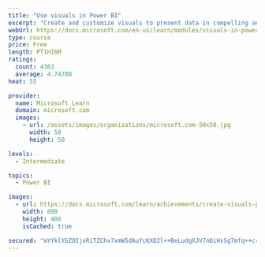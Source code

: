 ```yaml
---
title: "Use visuals in Power BI"
excerpt: "Create and customize visuals to present data in compelling and insightful ways."
webUrl: https://docs.microsoft.com/en-us/learn/modules/visuals-in-power-bi/
type: course
price: Free
length: PT1H16M
ratings:
  count: 4363
  average: 4.74788
heat: 55

provider:
  name: Microsoft Learn
  domain: microsoft.com
  images:
    - url: /assets/images/organizations/microsoft.com-50x50.jpg
      width: 50
      height: 50

levels:
  - Intermediate

topics:
  - Power BI

images:
  - url: https://docs.microsoft.com/learn/achievements/create-visuals-power-bi-desktop-social.png
    width: 800
    height: 400
    isCached: true

secured: "mYYklYGZOIjxRiTZChv7xmW5dAuYcKXQ2l++BeLudgXJV7nDiHsSg7mfq++cr0e8m12cM9zj3L/nSnVzznaTarQ7g6jBS4WbEh0NEBG7o/UiunfuO37fZqQ22+HyVloxVFuY3KoEUnbU+8gVuX1rZkGOz4iyZH1+LPS43N+4TyQbU/7zPmvsIBuvB8Eddsnfz2O4H4p/WF/Ty/KBWFCUqOxbV62E5CYnVP1M8hAQpDfDa7IakRazqlAndnl7E0e53s6TEAgmdZ1HBI1iJtInmJPc7vdU0gQIgaD6lGw1ixVvzR3a4Bpm+oatXiF5PfC9MMZRdPznjhlaOVKhiIeUEezHUwGTt9DZ6DhOr9eIdmiFYgp+pa/U6/CutIa7PqIM5J8eUIdn3fKcZr1FefNke3Ar5DK+/uwJzxFTbiy2JYU=;ykktpUYkhHgxdK13tvxA1w=="
---
```


